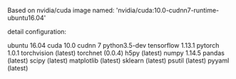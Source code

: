 Based on nvidia/cuda image named: 'nvidia/cuda:10.0-cudnn7-runtime-ubuntu16.04'

detail configuration:

ubuntu 16.04
cuda 10.0
cudnn 7
python3.5-dev
tensorflow 1.13.1
pytorch 1.0.1
torchvision (latest)
torchnet (0.0.4)
h5py (latest)
numpy 1.14.5
pandas (latest)
scipy (latest)
matplotlib (latest)
sklearn (latest)
psutil (latest)
pyyaml (latest)
